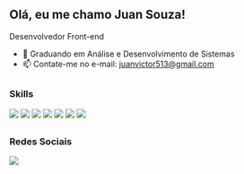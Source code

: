 ## Olá, eu me chamo Juan Souza!
Desenvolvedor Front-end

- 🔭 Graduando em Análise e Desenvolvimento de Sistemas
- 📫 Contate-me no e-mail: juanvictor513@gmail.com
##
<div>

### Skills
  
  <img src="https://img.shields.io/badge/HTML5-E34F26?style=for-the-badge&logo=html5&logoColor=white">
  <img src="https://img.shields.io/badge/CSS3-1572B6?style=for-the-badge&logo=css3&logoColor=white">
  <img src="https://img.shields.io/badge/JavaScript-323330?style=for-the-badge&logo=javascript&logoColor=F7DF1E">
  <img src="https://img.shields.io/badge/react-%2320232a.svg?style=for-the-badge&logo=react&logoColor=%2361DAFB">
  <img src="https://img.shields.io/badge/c%23-%23239120.svg?style=for-the-badge&logo=csharp&logoColor=white">
  <img src="https://img.shields.io/badge/GIT-E44C30?style=for-the-badge&logo=git&logoColor=white">
  <img src="https://img.shields.io/badge/GitHub-100000?style=for-the-badge&logo=github&logoColor=white">
  
</div>

##
<div>
  
### Redes Sociais
  
  <a href="https://www.linkedin.com/in/juan-souza-101472263"><img src="https://img.shields.io/badge/LinkedIn-0077B5?style=for-the-badge&logo=linkedin&logoColor=white"></a>
  
</div>

##
